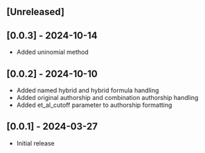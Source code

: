 ## [Unreleased]

## [0.0.3] - 2024-10-14

- Added uninomial method

## [0.0.2] - 2024-10-10

- Added named hybrid and hybrid formula handling
- Added original authorship and combination authorship handling
- Added et_al_cutoff parameter to authorship formatting

## [0.0.1] - 2024-03-27

- Initial release
